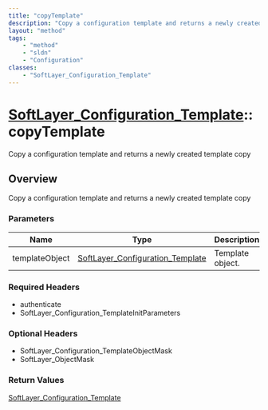 ```yaml
---
title: "copyTemplate"
description: "Copy a configuration template and returns a newly created template copy"
layout: "method"
tags:
    - "method"
    - "sldn"
    - "Configuration"
classes:
    - "SoftLayer_Configuration_Template"
---
```

# [SoftLayer_Configuration_Template](/reference/services/SoftLayer_Configuration_Template)::copyTemplate

Copy a configuration template and returns a newly created template copy


## Overview 
Copy a configuration template and returns a newly created template copy 

### Parameters 
|Name | Type | Description |
| --- | --- | --- |
|templateObject| <a href='/reference/datatypes/SoftLayer_Configuration_Template'>SoftLayer_Configuration_Template </a>| Template object.|


### Required Headers
* authenticate
* SoftLayer_Configuration_TemplateInitParameters

### Optional Headers
* SoftLayer_Configuration_TemplateObjectMask
* SoftLayer_ObjectMask

### Return Values
<a href='/reference/datatypes/SoftLayer_Configuration_Template'>SoftLayer_Configuration_Template </a>


